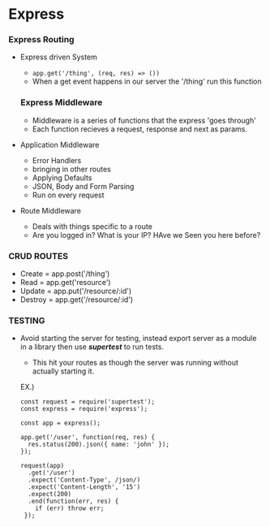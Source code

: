 # Express

### Express Routing

* Express driven System
  - ``` app.get('/thing', (req, res) => ()) ```
  - When a get event happens in our server the '/thing' run this function

  ### Express Middleware
  * Middleware is a series of functions that the express 'goes through'
  * Each function recieves a request, response and next as params.
* Application Middleware
  - Error Handlers
  - bringing in other routes
  - Applying Defaults
  - JSON, Body and Form Parsing
  - Run on every request
* Route Middleware
  - Deals with things specific to a route
  - Are you logged in? What is your IP? HAve we Seen you here before?

### CRUD ROUTES 

*  Create = app.post('/thing')
* Read = app.get('resource')
* Update = app.put('/resource/:id')
* Destroy = app.get('/resource/:id')

### TESTING
* Avoid starting the server for testing, instead export server as a module in a library then use ***supertest*** to run tests.
  - This hit your routes as though the server was running without actually starting it.
  
  EX.)
  ```
  const request = require('supertest');
  const express = require('express');

  const app = express();

  app.get('/user', function(req, res) {
    res.status(200).json({ name: 'john' });
  });

  request(app)
    .get('/user')
    .expect('Content-Type', /json/)
    .expect('Content-Length', '15')
    .expect(200)
    .end(function(err, res) {
      if (err) throw err;
   });

  ```